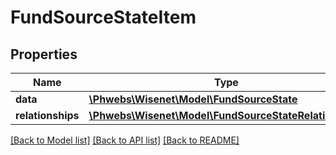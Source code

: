 # FundSourceStateItem

## Properties
Name | Type | Description | Notes
------------ | ------------- | ------------- | -------------
**data** | [**\Phwebs\Wisenet\Model\FundSourceState**](FundSourceState.md) |  | [optional] 
**relationships** | [**\Phwebs\Wisenet\Model\FundSourceStateRelationships**](FundSourceStateRelationships.md) |  | [optional] 

[[Back to Model list]](../../README.md#documentation-for-models) [[Back to API list]](../../README.md#documentation-for-api-endpoints) [[Back to README]](../../README.md)

